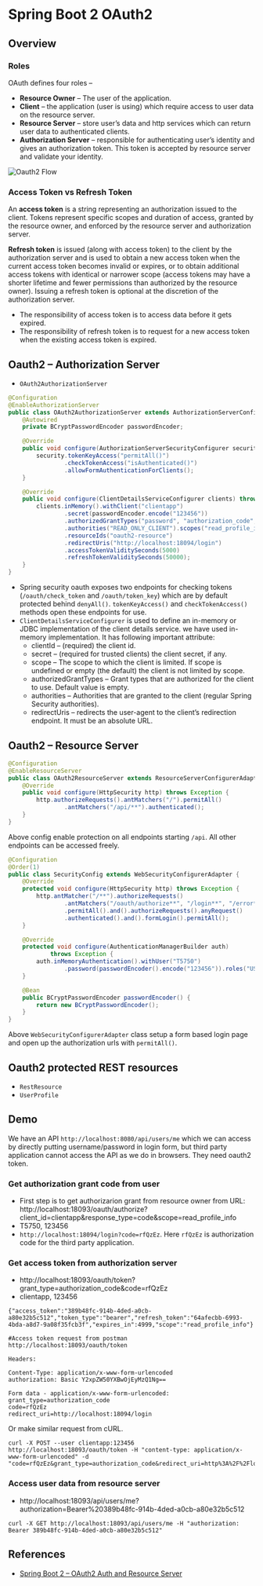 # Spring Boot 2 OAuth2

## Overview
### Roles
OAuth defines four roles –
- **Resource Owner** – The user of the application.
- **Client** – the application (user is using) which require access to user data on the resource server.
- **Resource Server** – store user’s data and http services which can return user data to authenticated clients.
- **Authorization Server** – responsible for authenticating user’s identity and gives an authorization token. This token is accepted by resource server and validate your identity.

![Oauth2 Flow](https://www.wailian.work/images/2019/11/24/Oauth2-Flow-min.png)

### Access Token vs Refresh Token
An **access token** is a string representing an authorization issued to the client. Tokens represent specific scopes and duration of access, granted by the resource owner, and enforced by the resource server and authorization server.

**Refresh token** is issued (along with access token) to the client by the authorization server and is used to obtain a new access token when the current access token becomes invalid or expires, or to obtain additional access tokens with identical or narrower scope (access tokens may have a shorter lifetime and fewer permissions than authorized by the resource owner). Issuing a refresh token is optional at the discretion of the authorization server.
- The responsibility of access token is to access data before it gets expired.
- The responsibility of refresh token is to request for a new access token when the existing access token is expired.

## Oauth2 – Authorization Server
- `OAuth2AuthorizationServer`
```java
@Configuration
@EnableAuthorizationServer
public class OAuth2AuthorizationServer extends AuthorizationServerConfigurerAdapter {
	@Autowired
	private BCryptPasswordEncoder passwordEncoder;

	@Override
	public void configure(AuthorizationServerSecurityConfigurer security) throws Exception {
		security.tokenKeyAccess("permitAll()")
				.checkTokenAccess("isAuthenticated()")
				.allowFormAuthenticationForClients();
	}

	@Override
	public void configure(ClientDetailsServiceConfigurer clients) throws Exception {
		clients.inMemory().withClient("clientapp")
				.secret(passwordEncoder.encode("123456"))
				.authorizedGrantTypes("password", "authorization_code", "refresh_token")
				.authorities("READ_ONLY_CLIENT").scopes("read_profile_info")
				.resourceIds("oauth2-resource")
				.redirectUris("http://localhost:18094/login")
				.accessTokenValiditySeconds(5000)
				.refreshTokenValiditySeconds(50000);
	}
}
```
- Spring security oauth exposes two endpoints for checking tokens (`/oauth/check_token` and `/oauth/token_key`) which are by default protected behind `denyAll()`. `tokenKeyAccess()` and `checkTokenAccess()` methods open these endpoints for use.
- `ClientDetailsServiceConfigurer` is used to define an in-memory or JDBC implementation of the client details service. we have used in-memory implementation. It has following important attribute:
    - clientId – (required) the client id.
    - secret – (required for trusted clients) the client secret, if any.
    - scope – The scope to which the client is limited. If scope is undefined or empty (the default) the client is not limited by scope.
    - authorizedGrantTypes – Grant types that are authorized for the client to use. Default value is empty.
    - authorities – Authorities that are granted to the client (regular Spring Security authorities).
    - redirectUris – redirects the user-agent to the client’s redirection endpoint. It must be an absolute URL.

## Oauth2 – Resource Server
```java
@Configuration
@EnableResourceServer
public class OAuth2ResourceServer extends ResourceServerConfigurerAdapter {
	@Override
	public void configure(HttpSecurity http) throws Exception {
		http.authorizeRequests().antMatchers("/").permitAll()
				.antMatchers("/api/**").authenticated();
	}
}
```
Above config enable protection on all endpoints starting `/api`. All other endpoints can be accessed freely.
```java
@Configuration
@Order(1)
public class SecurityConfig extends WebSecurityConfigurerAdapter {
	@Override
	protected void configure(HttpSecurity http) throws Exception {
		http.antMatcher("/**").authorizeRequests()
				.antMatchers("/oauth/authorize**", "/login**", "/error**")
				.permitAll().and().authorizeRequests().anyRequest()
				.authenticated().and().formLogin().permitAll();
	}

	@Override
	protected void configure(AuthenticationManagerBuilder auth)
			throws Exception {
		auth.inMemoryAuthentication().withUser("T5750")
				.password(passwordEncoder().encode("123456")).roles("USER");
	}

	@Bean
	public BCryptPasswordEncoder passwordEncoder() {
		return new BCryptPasswordEncoder();
	}
}
```
Above `WebSecurityConfigurerAdapter` class setup a form based login page and open up the authorization urls with `permitAll()`.

## Oauth2 protected REST resources
- `RestResource`
- `UserProfile`

## Demo
We have an API `http://localhost:8080/api/users/me` which we can access by directly putting username/password in login form, but third party application cannot access the API as we do in browsers. They need oauth2 token.

### Get authorization grant code from user
- First step is to get authorizarion grant from resource owner from URL: http://localhost:18093/oauth/authorize?client_id=clientapp&response_type=code&scope=read_profile_info
- T5750, 123456
- `http://localhost:18094/login?code=rfQzEz`. Here `rfQzEz` is authorization code for the third party application.

### Get access token from authorization server
- http://localhost:18093/oauth/token?grant_type=authorization_code&code=rfQzEz
- clientapp, 123456
```
{"access_token":"389b48fc-914b-4ded-a0cb-a80e32b5c512","token_type":"bearer","refresh_token":"64afecbb-6993-4bda-a8d7-9a08f35fcb3f","expires_in":4999,"scope":"read_profile_info"}
```

```
#Access token request from postman
http://localhost:18093/oauth/token

Headers:

Content-Type: application/x-www-form-urlencoded
authorization: Basic Y2xpZW50YXBwOjEyMzQ1Ng==

Form data - application/x-www-form-urlencoded:
grant_type=authorization_code
code=rfQzEz
redirect_uri=http://localhost:18094/login
```
Or make similar request from cURL.
```
curl -X POST --user clientapp:123456 http://localhost:18093/oauth/token -H "content-type: application/x-www-form-urlencoded" -d "code=rfQzEz&grant_type=authorization_code&redirect_uri=http%3A%2F%2Flocalhost%3A18094%2Flogin&scope=read_user_info"
```

### Access user data from resource server
- http://localhost:18093/api/users/me?authorization=Bearer%20389b48fc-914b-4ded-a0cb-a80e32b5c512
```
curl -X GET http://localhost:18093/api/users/me -H "authorization: Bearer 389b48fc-914b-4ded-a0cb-a80e32b5c512"
```

## References
- [Spring Boot 2 – OAuth2 Auth and Resource Server](https://howtodoinjava.com/spring-boot2/oauth2-auth-server/)